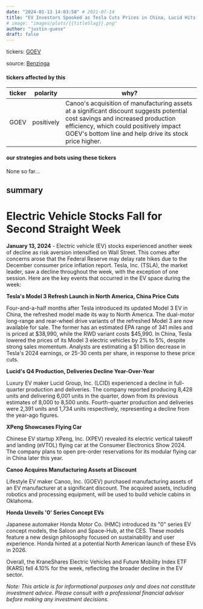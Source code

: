 ```yaml
---
date: "2024-01-13 14:03:58" # 2021-07-14
title: "EV Investors Spooked as Tesla Cuts Prices in China, Lucid Hits Record Low, and XPeng Unveils Flying Car"
# image: "images/plots/{{titleSlag}}.png"
author: "justin-guese"
draft: false
---
```

tickers: <a href='https://finance.yahoo.com/quote/GOEV' target='_blank'>GOEV</a> 

source: <a href='https://www.benzinga.com/markets/asia/24/01/36622917/tesla-price-cuts-in-china-spooks-investors-lucid-skids-to-record-low-amid-falling-q4-production-xpen' target='_blank'>Benzinga</a>

#### tickers affected by this

| ticker | polarity | why? |
|------------|------------|------------|
| GOEV | positively | Canoo's acquisition of manufacturing assets at a significant discount suggests potential cost savings and increased production efficiency, which could positively impact GOEV's bottom line and help drive its stock price higher. |



#### our strategies and bots using these tickers

None so far...

## summary

# Electric Vehicle Stocks Fall for Second Straight Week

**January 13, 2024** - Electric vehicle (EV) stocks experienced another week of decline as risk aversion intensified on Wall Street. This comes after concerns arose that the Federal Reserve may delay rate hikes due to the December consumer price inflation report. Tesla, Inc. (TSLA), the market leader, saw a decline throughout the week, with the exception of one session. Here are the key events that occurred in the EV space during the week:

**Tesla's Model 3 Refresh Launch in North America, China Price Cuts**

Four-and-a-half months after Tesla introduced its updated Model 3 EV in China, the refreshed model made its way to North America. The dual-motor long-range and rear-wheel drive variants of the refreshed Model 3 are now available for sale. The former has an estimated EPA range of 341 miles and is priced at $38,990, while the RWD variant costs $45,990. In China, Tesla lowered the prices of its Model 3 electric vehicles by 2% to 5%, despite strong sales momentum. Analysts are estimating a $1 billion decrease in Tesla's 2024 earnings, or 25-30 cents per share, in response to these price cuts.

**Lucid's Q4 Production, Deliveries Decline Year-Over-Year**

Luxury EV maker Lucid Group, Inc. (LCID) experienced a decline in full-quarter production and deliveries. The company reported producing 8,428 units and delivering 6,001 units in the quarter, down from its previous estimates of 8,000 to 8,500 units. Fourth-quarter production and deliveries were 2,391 units and 1,734 units respectively, representing a decline from the year-ago figures.

**XPeng Showcases Flying Car**

Chinese EV startup XPeng, Inc. (XPEV) revealed its electric vertical takeoff and landing (eVTOL) flying car at the Consumer Electronics Show 2024. The company plans to open pre-order reservations for its modular flying car in China later this year.

**Canoo Acquires Manufacturing Assets at Discount**

Lifestyle EV maker Canoo, Inc. (GOEV) purchased manufacturing assets of an EV manufacturer at a significant discount. The acquired assets, including robotics and processing equipment, will be used to build vehicle cabins in Oklahoma.

**Honda Unveils '0' Series Concept EVs**

Japanese automaker Honda Motor Co. (HMC) introduced its "0" series EV concept models, the Saloon and Space-Hub, at the CES. These models feature a new design philosophy focused on sustainability and user experience. Honda hinted at a potential North American launch of these EVs in 2026.

Overall, the KraneShares Electric Vehicles and Future Mobility Index ETF (KARS) fell 4.10% for the week, reflecting the broader decline in the EV sector.

*Note: This article is for informational purposes only and does not constitute investment advice. Please consult with a professional financial advisor before making any investment decisions.*

